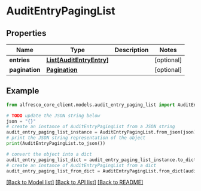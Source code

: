 # AuditEntryPagingList


## Properties

Name | Type | Description | Notes
------------ | ------------- | ------------- | -------------
**entries** | [**List[AuditEntryEntry]**](AuditEntryEntry.md) |  | [optional] 
**pagination** | [**Pagination**](Pagination.md) |  | [optional] 

## Example

```python
from alfresco_core_client.models.audit_entry_paging_list import AuditEntryPagingList

# TODO update the JSON string below
json = "{}"
# create an instance of AuditEntryPagingList from a JSON string
audit_entry_paging_list_instance = AuditEntryPagingList.from_json(json)
# print the JSON string representation of the object
print(AuditEntryPagingList.to_json())

# convert the object into a dict
audit_entry_paging_list_dict = audit_entry_paging_list_instance.to_dict()
# create an instance of AuditEntryPagingList from a dict
audit_entry_paging_list_from_dict = AuditEntryPagingList.from_dict(audit_entry_paging_list_dict)
```
[[Back to Model list]](../README.md#documentation-for-models) [[Back to API list]](../README.md#documentation-for-api-endpoints) [[Back to README]](../README.md)


